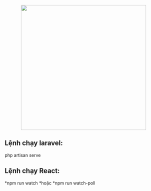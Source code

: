 <p align="center">
    <a href="https://fb.com/phamle21" target="_blank">
        <img src="https://camo.githubusercontent.com/1b5bf78e7899f97a5ca6e189d361ea43a5389bd69d243266fe78c7373da84deb/687474703a2f2f696d67742e7461696d69656e7068692e766e2f63662f496d616765732f74742f323031382f382f312f6c6973742d69636f6e2d66616365626f6f6b2d6275612d6368652e6a7067" width="400">
    </a>
</p>

## Lệnh chạy laravel: 
php artisan serve

## Lệnh chạy React: 
*npm run watch 
*hoặc 
*npm run watch-poll
